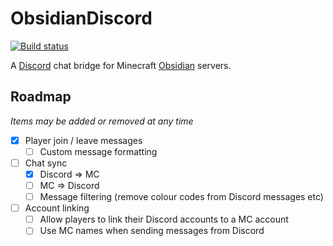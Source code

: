 # ObsidianDiscord
[![Build status](https://ci.appveyor.com/api/projects/status/de0ldta7wu380kk3/branch/master?svg=true)](https://ci.appveyor.com/project/oliver4888/obsidiandiscord/branch/master)

A [Discord](https://discord.com) chat bridge for Minecraft [Obsidian](https://github.com/Naamloos/Obsidian) servers.

## Roadmap
_Items may be added or removed at any time_
- [x] Player join / leave messages
  - [ ] Custom message formatting
- [ ] Chat sync
  - [x] Discord => MC
  - [ ] MC => Discord
  - [ ] Message filtering (remove colour codes from Discord messages etc)
- [ ] Account linking
  - [ ] Allow players to link their Discord accounts to a MC account
  - [ ] Use MC names when sending messages from Discord
